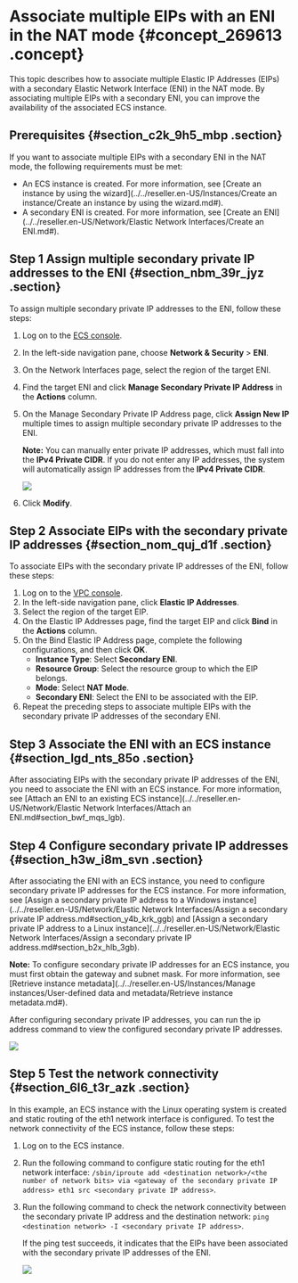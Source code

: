 # Associate multiple EIPs with an ENI in the NAT mode {#concept_269613 .concept}

This topic describes how to associate multiple Elastic IP Addresses \(EIPs\) with a secondary Elastic Network Interface \(ENI\) in the NAT mode. By associating multiple EIPs with a secondary ENI, you can improve the availability of the associated ECS instance.

## Prerequisites {#section_c2k_9h5_mbp .section}

If you want to associate multiple EIPs with a secondary ENI in the NAT mode, the following requirements must be met:

-   An ECS instance is created. For more information, see [Create an instance by using the wizard](../../reseller.en-US/Instances/Create an instance/Create an instance by using the wizard.md#).
-   A secondary ENI is created. For more information, see [Create an ENI](../../reseller.en-US/Network/Elastic Network Interfaces/Create an ENI.md#).

## Step 1 Assign multiple secondary private IP addresses to the ENI {#section_nbm_39r_jyz .section}

To assign multiple secondary private IP addresses to the ENI, follow these steps:

1.  Log on to the [ECS console](https://partners-intl.aliyun.com/login-required#/ecs).
2.  In the left-side navigation pane, choose **Network & Security** \> **ENI**.
3.  On the Network Interfaces page, select the region of the target ENI.
4.  Find the target ENI and click **Manage Secondary Private IP Address** in the **Actions** column.
5.  On the Manage Secondary Private IP Address page, click **Assign New IP** multiple times to assign multiple secondary private IP addresses to the ENI.

    **Note:** You can manually enter private IP addresses, which must fall into the **IPv4 Private CIDR**. If you do not enter any IP addresses, the system will automatically assign IP addresses from the **IPv4 Private CIDR**.

    ![](http://static-aliyun-doc.oss-cn-hangzhou.aliyuncs.com/assets/img/83258/156876984647047_en-US.png)

6.  Click **Modify**.

## Step 2 Associate EIPs with the secondary private IP addresses {#section_nom_quj_d1f .section}

To associate EIPs with the secondary private IP addresses of the ENI, follow these steps:

1.  Log on to the [VPC console](https://partners-intl.console.aliyun.com/#/vpc).
2.  In the left-side navigation pane, click **Elastic IP Addresses**.
3.  Select the region of the target EIP.
4.  On the Elastic IP Addresses page, find the target EIP and click **Bind** in the **Actions** column.
5.  On the Bind Elastic IP Address page, complete the following configurations, and then click **OK**.
    -   **Instance Type**: Select **Secondary ENI**.
    -   **Resource Group**: Select the resource group to which the EIP belongs.
    -   **Mode**: Select **NAT Mode**.
    -   **Secondary ENI**: Select the ENI to be associated with the EIP.
6.  Repeat the preceding steps to associate multiple EIPs with the secondary private IP addresses of the secondary ENI.

## Step 3 Associate the ENI with an ECS instance {#section_lgd_nts_85o .section}

After associating EIPs with the secondary private IP addresses of the ENI, you need to associate the ENI with an ECS instance. For more information, see [Attach an ENI to an existing ECS instance](../../reseller.en-US/Network/Elastic Network Interfaces/Attach an ENI.md#section_bwf_mqs_lgb).

## Step 4 Configure secondary private IP addresses {#section_h3w_i8m_svn .section}

After associating the ENI with an ECS instance, you need to configure secondary private IP addresses for the ECS instance. For more information, see [Assign a secondary private IP address to a Windows instance](../../reseller.en-US/Network/Elastic Network Interfaces/Assign a secondary private IP address.md#section_y4b_krk_ggb) and [Assign a secondary private IP address to a Linux instance](../../reseller.en-US/Network/Elastic Network Interfaces/Assign a secondary private IP address.md#section_b2x_hlb_3gb).

**Note:** To configure secondary private IP addresses for an ECS instance, you must first obtain the gateway and subnet mask. For more information, see [Retrieve instance metadata](../../reseller.en-US/Instances/Manage instances/User-defined data and metadata/Retrieve instance metadata.md#).

After configuring secondary private IP addresses, you can run the ip address command to view the configured secondary private IP addresses.

![](http://static-aliyun-doc.oss-cn-hangzhou.aliyuncs.com/assets/img/222560/156876984647722_en-US.png)

## Step 5 Test the network connectivity {#section_6l6_t3r_azk .section}

In this example, an ECS instance with the Linux operating system is created and static routing of the eth1 network interface is configured. To test the network connectivity of the ECS instance, follow these steps:

1.  Log on to the ECS instance.
2.  Run the following command to configure static routing for the eth1 network interface: `/sbin/iproute add <destination network>/<the number of network bits> via <gateway of the secondary private IP address> eth1 src <secondary private IP address>`.
3.  Run the following command to check the network connectivity between the secondary private IP address and the destination network: `ping <destination network> -I <secondary private IP address>`.

    If the ping test succeeds, it indicates that the EIPs have been associated with the secondary private IP addresses of the ENI.

    ![](http://static-aliyun-doc.oss-cn-hangzhou.aliyuncs.com/assets/img/222560/156876984749832_en-US.png)


